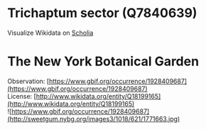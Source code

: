 
Trichaptum sector (Q7840639)
============================
  
Visualize Wikidata on [Scholia](https://scholia.toolforge.org/taxon/Q7840639)
# The New York Botanical Garden
  
Observation: [https://www.gbif.org/occurrence/1928409687](https://www.gbif.org/occurrence/1928409687)  
License: [http://www.wikidata.org/entity/Q18199165](http://www.wikidata.org/entity/Q18199165)  
![https://www.gbif.org/occurrence/1928409687](http://sweetgum.nybg.org/images3/1018/621/1771663.jpg)